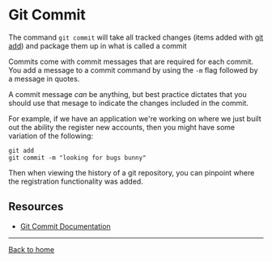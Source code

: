 # Git Commit

The command `git commit` will take all tracked changes (items added with [git add](./Add.md)) and package them up in what is called a commit 

Commits come with commit messages that are required for each commit. You add a message to a commit command by using the `-m` flag followed by a message in quotes.

A commit message _can_ be anything, but best practice dictates that you should use that mesage to indicate the changes included in the commit. 

For example, if we have an application we're working on where we just built out the ability the register new accounts, then you might have some variation of the following:

```
git add
git commit -m "looking for bugs bunny"
```

Then when viewing the history of a git repository, you can pinpoint where the registration functionality was added.

## Resources 

- [Git Commit Documentation](https://git-scm.com/docs/git-commit)

---

[Back to home](../README.md)
